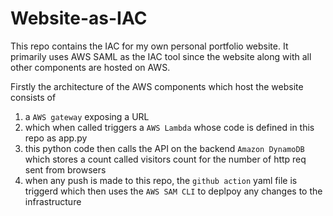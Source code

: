 # Website-as-IAC
This repo contains the IAC for my own personal portfolio website. It primarily uses AWS SAML as the IAC tool since the website along with all other components are hosted on AWS. 


Firstly the architecture of the AWS components which host the website consists of 
1. a `AWS gateway` exposing a URL 
2. which when called triggers a `AWS Lambda` whose code is defined in this repo as app.py
3. this python code then calls the API on the backend `Amazon DynamoDB` which stores a count called visitors count for the number of http req sent from browsers
4. when any push is made to this repo, the `github action` yaml file is triggerd which then uses the `AWS SAM CLI` to deplpoy any changes to the infrastructure
